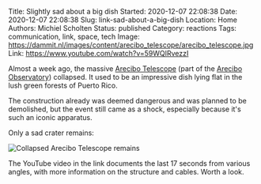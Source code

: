 Title: Slightly sad about a big dish
Started: 2020-12-07 22:08:38
Date: 2020-12-07 22:08:38
Slug: link-sad-about-a-big-dish
Location: Home
Authors: Michiel Scholten
Status: published
Category: reactions
Tags: communication, link, space, tech
Image: https://dammit.nl/images/content/arecibo_telescope/arecibo_telescope.jpg
Link: https://www.youtube.com/watch?v=59WQIRvezzI

Almost a week ago, the massive [Arecibo Telescope](https://en.wikipedia.org/wiki/Arecibo_Telescope) (part of the [Arecibo Observatory](https://en.wikipedia.org/wiki/Arecibo_Observatory)) collapsed. It used to be an impressive dish lying flat in the lush green forests of Puerto Rico.

The construction already was deemed dangerous and was planned to be demolished, but the event still came as a shock, especially because it's such an iconic apparatus.

Only a sad crater remains:

![Collapsed Arecibo Telescope remains](https://dammit.nl/images/content/arecibo_telescope/120320_mt_arecibo_loss_feat.jpg)

The YouTube video in the link documents the last 17 seconds from various angles, with more information on the structure and cables. Worth a look.
